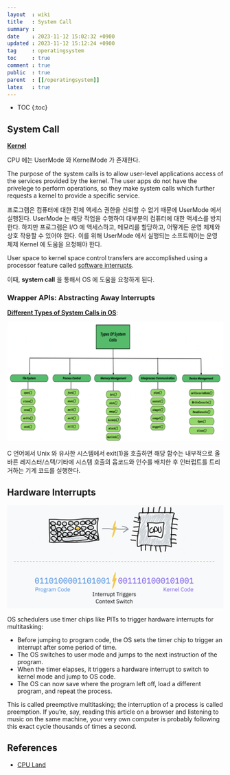 ```yaml
---
layout  : wiki
title   : System Call
summary : 
date    : 2023-11-12 15:02:32 +0900
updated : 2023-11-12 15:12:24 +0900
tag     : operatingsystem
toc     : true
comment : true
public  : true
parent  : [[/operatingsystem]]
latex   : true
---
```

* TOC
{:toc}

## System Call

__[Kernel](https://baekjungho.github.io/wiki/operatingsystem/os-kernel/)__ 

CPU 에는 UserMode 와 KernelMode 가 존재한다.

The purpose of the system calls is to allow user-level applications access of the services provided by the kernel. The user apps do not have the privelege to perform operations, so they make system calls which further requests a kernel to provide a specific service.

프로그램은 컴퓨터에 대한 전체 액세스 권한을 신뢰할 수 없기 때문에 UserMode 에서 실행된다. UserMode 는 해당 작업을 수행하여 대부분의 컴퓨터에 대한 액세스를 방지한다.
하지만 프로그램은 I/O 에 액세스하고, 메모리를 할당하고, 어떻게든 운영 체제와 상호 작용할 수 있어야 한다. 이를 위해 UserMode 에서 실행되는 소프트웨어는 운영 체제 Kernel 에 도움을 요청해야 한다.

User space to kernel space control transfers are accomplished using a processor feature called [software interrupts](https://en.wikipedia.org/wiki/Interrupt#Software_interrupts).

이때, __system call__ 을 통해서 OS 에 도움을 요청하게 된다.

### Wrapper APIs: Abstracting Away Interrupts

__[Different Types of System Calls in OS](https://www.geeksforgeeks.org/different-types-of-system-calls-in-os/)__:

![](/resource/wiki/os-system-call/types-of-system-call.png)

C 언어에서 Unix 와 유사한 시스템에서 exit(1)을 호출하면 해당 함수는 내부적으로 올바른 레지스터/스택/기타에 시스템 호출의 옵코드와 인수를 배치한 후 인터럽트를 트리거하는 기계 코드를 실행한다.

## Hardware Interrupts

![](/resource/wiki/os-system-call/hardware-interrupts.png)

OS schedulers use timer chips like PITs to trigger hardware interrupts for multitasking:

- Before jumping to program code, the OS sets the timer chip to trigger an interrupt after some period of time.
- The OS switches to user mode and jumps to the next instruction of the program.
- When the timer elapses, it triggers a hardware interrupt to switch to kernel mode and jump to OS code.
- The OS can now save where the program left off, load a different program, and repeat the process.

This is called preemptive multitasking; the interruption of a process is called preemption. If you’re, say, reading this article on a browser and listening to music on the same machine, your very own computer is probably following this exact cycle thousands of times a second.

## References

- [CPU Land](https://cpu.land/the-basics)